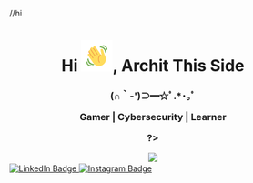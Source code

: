//hi
<h1 align="center">Hi <img src="https://github.com/anshulxd/anshulxd/blob/main/Wave.gif" height="55px" width="55px">,   Archit This Side</h1>
<h3 align="center">(∩｀-')⊃━☆ﾟ.*･｡ﾟ

Gamer | Cybersecurity | Learner

?></h3>


<div id="header" align="center">
  <img src="https://media.giphy.com/media/qgQUggAC3Pfv687qPC/giphy.gif" width="300"/>
</div>


<div id="badges">
  <a href="https://www.linkedin.com/in/architmadankar/">
    <img src="https://img.shields.io/badge/LinkedIn-0077B5?style=for-the-badge&logo=linkedin&logoColor=white" alt="LinkedIn Badge"/>
      </a>
  <a href="https://instagram.com/whyarchit">
    <img src="https://img.shields.io/badge/Instagram-E4405F?style=for-the-badge&logo=instagram&logoColor=white" alt="Instagram Badge"/>
      </a>
</div>

